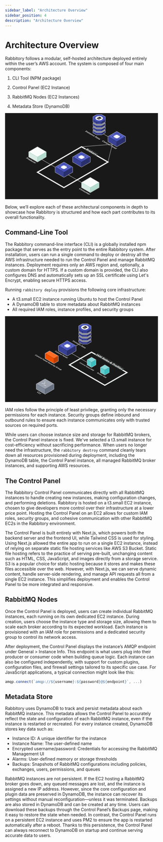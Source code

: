 ```yaml
---
sidebar_label: "Architecture Overview"
sidebar_position: 4
description: "Architecture Overview"
---
```


# Architecture Overview

Rabbitory follows a modular, self-hosted architecture deployed entirely within the user’s AWS account. The system is composed of four main components:

1. CLI Tool (NPM package)

2. Control Panel (EC2 Instance)

3. RabbitMQ Nodes (EC2 Instances)

4. Metadata Store (DynamoDB)

![Architecture Diagram](../static/img/rabbitory-overall.png)

Below, we’ll explore each of these architectural components in depth to showcase how Rabbitory is structured and how each part contributes to its overall functionality.

## Command-Line Tool

The Rabbitory command-line interface (CLI) is a globally installed npm package that serves as the entry point to the entire Rabbitory system. After installation, users can run a single command to deploy or destroy all the AWS infrastructure needed to run the Control Panel and manage RabbitMQ instances. Deployment requires only an AWS region and, optionally, a custom domain for HTTPS. If a custom domain is provided, the CLI also configures DNS and automatically sets up an SSL certificate using Let's Encrypt, enabling secure HTTPS access.

Running `rabbitory deploy` provisions the following core infrastructure:

- A t3.small EC2 instance running Ubuntu to host the Control Panel
- A DynamoDB table to store metadata about RabbitMQ instances
- All required IAM roles, instance profiles, and security groups

![CLI Deployment](../static/img/cli-deployment.png)

IAM roles follow the principle of least privilege, granting only the necessary permissions for each instance. Security groups define inbound and outbound rules to ensure each instance communicates only with trusted sources on required ports.

While users can choose instance size and storage for RabbitMQ brokers, the Control Panel instance is fixed. We've selected a t3.small instance for cost-efficiency without sacrificing performance. When users no longer need the infrastructure, the `rabbitory destroy` command cleanly tears down all resources provisioned during deployment, including the DynamoDB table, the Control Panel instance, all managed RabbitMQ broker instances, and supporting AWS resources.

## The Control Panel

The Rabbitory Control Panel communicates directly with all RabbitMQ instances to handle creating new instances, making configuration changes, and performing deletions. Rabbitory is hosted on a t3.small EC2 instance, chosen to give developers more control over their infrastructure at a lower price point. Hosting the Control Panel on an EC2 allows for custom IAM roles, security groups, and cohesive communication with other RabbitMQ EC2s in the Rabbitory environment.

The Control Panel is built entirely with Next.js, which powers both the backend server and the frontend UI, while Tailwind CSS is used for styling. Using Next.js allowed the entire app to run on a single EC2 instance, instead of relying on separate static file hosting services like AWS S3 Bucket. Static file hosting refers to the practice of serving pre-built, unchanging content such as HTML, CSS, JavaScript, and images directly from a storage service. S3 is a popular choice for static hosting because it stores and makes these files accessible over the web. However, with Next.js, we can serve dynamic content, handle server-side rendering, and manage API requests all from a single EC2 instance. This simplifies deployment and enables the Control Panel to be more integrated and responsive.

## RabbitMQ Nodes

Once the Control Panel is deployed, users can create individual RabbitMQ instances, each running on its own dedicated EC2 instance. During creation, users choose the instance type and storage size, allowing them to scale each broker according to its expected workload. Each instance is provisioned with an IAM role for permissions and a dedicated security group to control its network access.

After deployment, the Control Panel displays the instance’s AMQP endpoint under General > Instance Info. This endpoint is what users plug into their producer or consumer code when building queue logic. Each instance can also be configured independently, with support for custom plugins, configuration files, and firewall settings tailored to its specific use case.
For JavaScript applications, a typical connection might look like this:

```javascript
amqp.connect(`amqp://${username}:${password}@${endpoint}`, ...)
```

## Metadata Store

Rabbitory uses DynamoDB to track and persist metadata about each RabbitMQ instance. This metadata allows the Control Panel to accurately reflect the state and configuration of each RabbitMQ instance, even if the instance is restarted or recreated. For every instance created, DynamoDB stores key data such as:

- Instance ID: A unique identifier for the instance
- Instance Name: The user-defined name
- Encrypted username/password: Credentials for accessing the RabbitMQ Management UI
- Alarms: User-defined memory or storage thresholds
- Backups: Snapshots of RabbitMQ configurations including policies, exchanges, users, permissions, and queues

RabbitMQ instances are not persistent. If the EC2 hosting a RabbitMQ broker goes down, any queued messages are lost, and the instance is assigned a new IP address. However, since the core configuration and plugin data are preserved in DynamoDB, the instance can recover its settings without manual reconfiguration—unless it was terminated. Backups are also stored in DynamoDB and can be created at any time. Users can download these backups through the Control Panel’s Backups page, making it easy to restore the state when needed. In contrast, the Control Panel runs on a persistent EC2 instance and uses PM2 to ensure the app is restarted automatically after a reboot. Thanks to this persistence, the Control Panel can always reconnect to DynamoDB on startup and continue serving accurate data to users.
